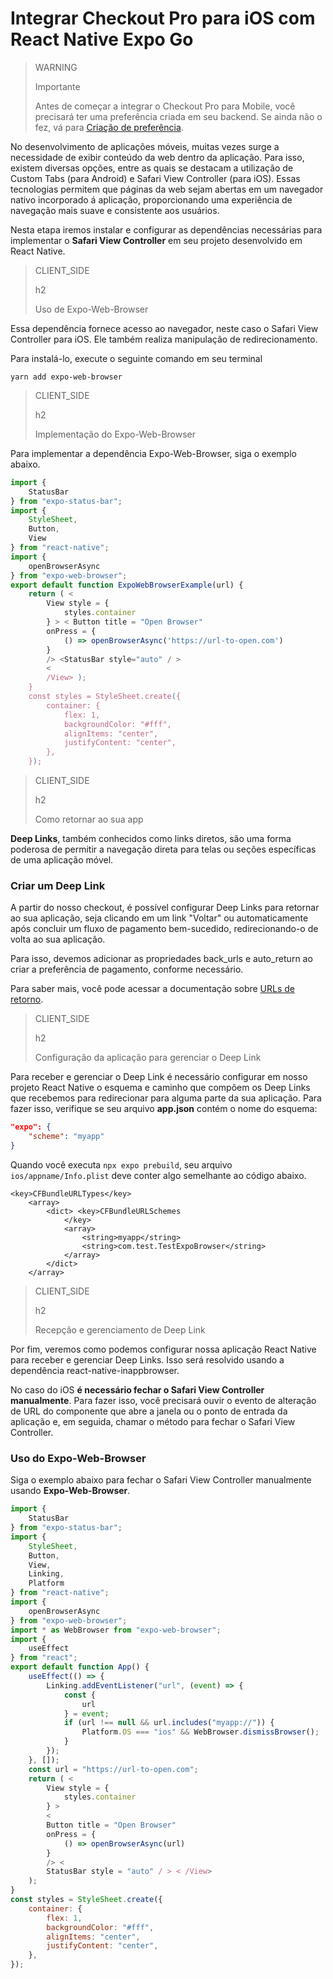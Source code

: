 # Integrar Checkout Pro para iOS com React Native Expo Go

> WARNING
>
> Importante
>
> Antes de começar a integrar o Checkout Pro para Mobile, você precisará ter uma preferência criada em seu backend. Se ainda não o fez, vá para [Criação de preferência](/developers/pt/docs/checkout-pro/integrate-preferences).

No desenvolvimento de aplicações móveis, muitas vezes surge a necessidade de exibir conteúdo da web dentro da aplicação. Para isso, existem diversas opções, entre as quais se destacam a utilização de Custom Tabs (para Android) e Safari View Controller (para iOS). Essas tecnologias permitem que páginas da web sejam abertas em um navegador nativo incorporado á aplicação, proporcionando uma experiência de navegação mais suave e consistente aos usuários.

Nesta etapa iremos instalar e configurar as dependências necessárias para implementar o **Safari View Controller** em seu projeto desenvolvido em React Native.

> CLIENT_SIDE
>
> h2
>
> Uso de Expo-Web-Browser

Essa dependência fornece acesso ao navegador, neste caso o Safari View Controller para iOS. Ele também realiza manipulação de redirecionamento.

Para instalá-lo, execute o seguinte comando em seu terminal

```yarn
yarn add expo-web-browser
```

> CLIENT_SIDE
>
> h2
>
> Implementação do Expo-Web-Browser

Para implementar a dependência Expo-Web-Browser, siga o exemplo abaixo.

```JavaScript
import {
	StatusBar
} from "expo-status-bar";
import {
	StyleSheet,
	Button,
	View
} from "react-native";
import {
	openBrowserAsync
} from "expo-web-browser";
export default function ExpoWebBrowserExample(url) {
	return ( <
		View style = {
			styles.container
		} > < Button title = "Open Browser"
		onPress = {
			() => openBrowserAsync('https://url-to-open.com')
		}
		/> <StatusBar style="auto" / >
		<
		/View> );
	}
	const styles = StyleSheet.create({
		container: {
			flex: 1,
			backgroundColor: "#fff",
			alignItems: "center",
			justifyContent: "center",
		},
	});
```

> CLIENT_SIDE
>
> h2
>
> Como retornar ao sua app

**Deep Links**, também conhecidos como links diretos, são uma forma poderosa de permitir a navegação direta para telas ou seções específicas de uma aplicação móvel.

### Criar um Deep Link

A partir do nosso checkout, é possível configurar Deep Links para retornar ao sua aplicação, seja clicando em um link "Voltar" ou automaticamente após concluir um fluxo de pagamento bem-sucedido, redirecionando-o de volta ao sua aplicação.

Para isso, devemos adicionar as propriedades back_urls e auto_return ao criar a preferência de pagamento, conforme necessário.

Para saber mais, você pode acessar a documentação sobre [URLs de retorno](/developers/es/docs/checkout-pro/checkout-customization/user-interface/redirection).

> CLIENT_SIDE
>
> h2
>
> Configuração da aplicação para gerenciar o Deep Link

Para receber e gerenciar o Deep Link é necessário configurar em nosso projeto React Native o esquema e caminho que compõem os Deep Links que recebemos para redirecionar para alguma parte da sua aplicação.
Para fazer isso, verifique se seu arquivo **app.json** contém o nome do esquema:

```app.json
"expo": {
	"scheme": "myapp"
}
```
Quando você executa `npx expo prebuild`, seu arquivo `ios/appname/Info.plist` deve conter algo semelhante ao código abaixo.

```info.plist
<key>CFBundleURLTypes</key>
    <array>
        <dict> <key>CFBundleURLSchemes
            </key>
            <array>
                <string>myapp</string>
                <string>com.test.TestExpoBrowser</string>
            </array>
        </dict> 
    </array>
```

> CLIENT_SIDE
>
> h2
>
> Recepção e gerenciamento de Deep Link

Por fim, veremos como podemos configurar nossa aplicação React Native para receber e gerenciar Deep Links. Isso será resolvido usando a dependência react-native-inappbrowser.

No caso do iOS **é necessário fechar o Safari View Controller manualmente**. Para fazer isso, você precisará ouvir o evento de alteração de URL do componente que abre a janela ou o ponto de entrada da aplicação e, em seguida, chamar o método para fechar o Safari View Controller.

### Uso do Expo-Web-Browser

Siga o exemplo abaixo para fechar o Safari View Controller manualmente usando **Expo-Web-Browser**. 

```JavaScript
import {
	StatusBar
} from "expo-status-bar";
import {
	StyleSheet,
	Button,
	View,
	Linking,
	Platform
} from "react-native";
import {
	openBrowserAsync
} from "expo-web-browser";
import * as WebBrowser from "expo-web-browser";
import {
	useEffect
} from "react";
export default function App() {
	useEffect(() => {
		Linking.addEventListener("url", (event) => {
			const {
				url
			} = event;
			if (url !== null && url.includes("myapp://")) {
				Platform.OS === "ios" && WebBrowser.dismissBrowser();
			}
		});
	}, []);
	const url = "https://url-to-open.com";
	return ( <
		View style = {
			styles.container
		} >
		<
		Button title = "Open Browser"
		onPress = {
			() => openBrowserAsync(url)
		}
		/> <
		StatusBar style = "auto" / > < /View>
	);
}
const styles = StyleSheet.create({
	container: {
		flex: 1,
		backgroundColor: "#fff",
		alignItems: "center",
		justifyContent: "center",
	},
});
```
